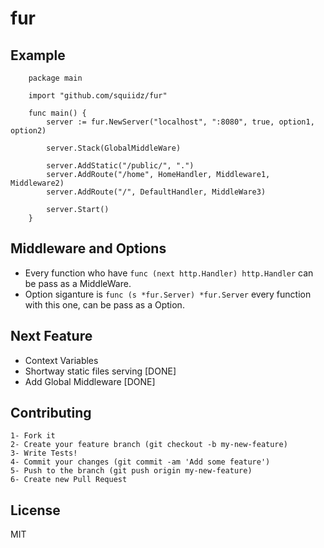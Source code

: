 fur
=======

## Example
``` 
	package main
	
	import "github.com/squiidz/fur"
	
	func main() {
	    server := fur.NewServer("localhost", ":8080", true, option1, option2)

	    server.Stack(GlobalMiddleWare)

	    server.AddStatic("/public/", ".")
	    server.AddRoute("/home", HomeHandler, Middleware1, Middleware2)
	    server.AddRoute("/", DefaultHandler, MiddleWare3)

	    server.Start()
	}
```

## Middleware and Options
- Every function who have ``` func (next http.Handler) http.Handler ``` can be pass as a MiddleWare.
- Option siganture is ``` func (s *fur.Server) *fur.Server ``` every function with this one, can be pass as a Option.

## Next Feature
- Context Variables
- Shortway static files serving [DONE] 
- Add Global Middleware [DONE]

## Contributing

    1- Fork it
    2- Create your feature branch (git checkout -b my-new-feature)
    3- Write Tests!
    4- Commit your changes (git commit -am 'Add some feature')
    5- Push to the branch (git push origin my-new-feature)
    6- Create new Pull Request

## License
MIT
